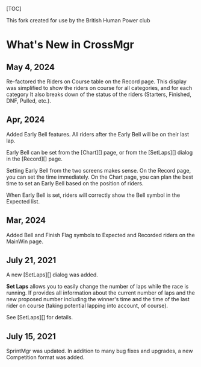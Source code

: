 
[TOC]

This fork created for use by the British Human Power club

# What's New in CrossMgr

## May 4, 2024

Re-factored the Riders on Course table on the Record page.
This display was simplified to show the riders on course for all categories, and for each category
It also breaks down of the status of the riders (Starters, Finished, DNF, Pulled, etc.).

## Apr, 2024

Added Early Bell features.  All riders after the Early Bell will be on their last lap.

Early Bell can be set from the [Chart][] page, or from the [SetLaps][] dialog in the [Record][] page.

Setting Early Bell from the two screens makes sense.  On the Record page, you can set the time immediately.
On the Chart page, you can plan the best time to set an Early Bell based on the position of riders.

When Early Bell is set, riders will correctly show the Bell symbol in the Expected list.

## Mar, 2024

Added Bell and Finish Flag symbols to Expected and Recorded riders on the MainWin page.

## July 21, 2021
A new [SetLaps][] dialog was added.

__Set Laps__ allows you to easily change the number of laps while the race is running.
If provides all information about the current number of laps and the new proposed number including the winner's time and the time of the last rider on course (taking potential lapping into account, of course).

See [SetLaps][] for details.


## July 15, 2021

SprintMgr was updated.  In addition to many bug fixes and upgrades, a new Competition format was added.
